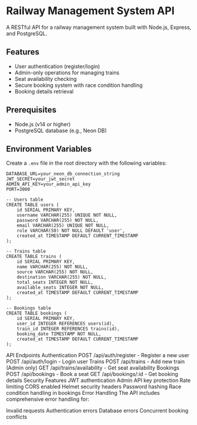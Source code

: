 # Railway Management System API

A RESTful API for a railway management system built with Node.js, Express, and PostgreSQL.

## Features

- User authentication (register/login)
- Admin-only operations for managing trains
- Seat availability checking
- Secure booking system with race condition handling
- Booking details retrieval

## Prerequisites

- Node.js (v14 or higher)
- PostgreSQL database (e.g., Neon DB)

## Environment Variables

Create a `.env` file in the root directory with the following variables:

```env
DATABASE_URL=your_neon_db_connection_string
JWT_SECRET=your_jwt_secret
ADMIN_API_KEY=your_admin_api_key
PORT=3000
````

````schema
-- Users table
CREATE TABLE users (
    id SERIAL PRIMARY KEY,
    username VARCHAR(255) UNIQUE NOT NULL,
    password VARCHAR(255) NOT NULL,
    email VARCHAR(255) UNIQUE NOT NULL,
    role VARCHAR(50) NOT NULL DEFAULT 'user',
    created_at TIMESTAMP DEFAULT CURRENT_TIMESTAMP
);

-- Trains table
CREATE TABLE trains (
    id SERIAL PRIMARY KEY,
    name VARCHAR(255) NOT NULL,
    source VARCHAR(255) NOT NULL,
    destination VARCHAR(255) NOT NULL,
    total_seats INTEGER NOT NULL,
    available_seats INTEGER NOT NULL,
    created_at TIMESTAMP DEFAULT CURRENT_TIMESTAMP
);

-- Bookings table
CREATE TABLE bookings (
    id SERIAL PRIMARY KEY,
    user_id INTEGER REFERENCES users(id),
    train_id INTEGER REFERENCES trains(id),
    booking_date TIMESTAMP NOT NULL,
    created_at TIMESTAMP DEFAULT CURRENT_TIMESTAMP
);
````

API Endpoints
Authentication
POST /api/auth/register - Register a new user
POST /api/auth/login - Login user
Trains
POST /api/trains - Add new train (Admin only)
GET /api/trains/availability - Get seat availability
Bookings
POST /api/bookings - Book a seat
GET /api/bookings/:id - Get booking details
Security Features
JWT authentication
Admin API key protection
Rate limiting
CORS enabled
Helmet security headers
Password hashing
Race condition handling in bookings
Error Handling
The API includes comprehensive error handling for:

Invalid requests
Authentication errors
Database errors
Concurrent booking conflicts
